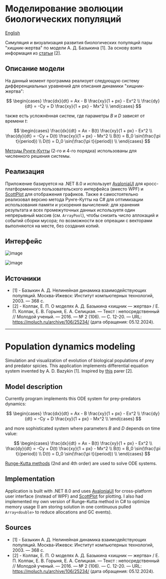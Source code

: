 # Моделирование эволюции биологических популяций
[English](https://github.com/IliaTrofimov/PopulationModels/tree/master#population-dynamics-modeling)

Симуляция и визуализация развития биологических популяций пары "хищник-жертва" по модели А. Д. Базыкина [1]. За основу взята информация из [статьи](https://moluch.ru/archive/106/25234/) [2].

## Описание модели 
На данный момент программа реализует следующую систему дифференциальных уравнений для описания динамики "хищник-жертва":

$$
\begin{cases}
\frac{dx}{dt} = Ax - B \frac{xy}{1 + px} - Ex^2 \\
\frac{dy}{dt} = -Cy + D \frac{xy}{1 + px} - Mx^2 \\
\end{cases}
$$

также есть усложнённая систем, где параметры $B$ и $D$ зависят от времени $t$:

$$
\begin{cases}
\frac{dx}{dt} = Ax - B(t) \frac{xy}{1 + px} - Ex^2 \\
\frac{dy}{dt} = -Cy + D(t) \frac{xy}{1 + px} - Mx^2 \\
B(t) = B_0 \sin(\frac{\pi t}{period}) \\
D(t) = D_0 \sin(\frac{\pi t}{period}) \\
\end{cases}
$$

[Методы Рунге-Кутты](https://en.wikipedia.org/wiki/Runge%E2%80%93Kutta_methods) (2-го и 4-го порядка) использованы для численного решения системы.

## Реализация

Приложение базируется на .NET 8.0 и использует [AvaloniaUI](https://avaloniaui.net/) для кросс-платформенного пользовательского интерфейса (вместо WPF) и [ScottPlot](https://scottplot.net/) для отображения графиков. 
Также я самостоятельно реализовал версию метода Рунге-Кутты на C# для оптимизации использования памяти и ускорения вычислений: 
для хранения результата и всех промежуточных данных используетя один непрерывный массив (см. `ArrayPool`), чтобы снизить число аллокаций и событий сборки мусора; 
по возможности все опреации с векторами выполняются на месте, без создания копий.

## Интерфейс
![image](https://github.com/user-attachments/assets/169a20e0-49c8-4c7c-b884-da22dddace6f)

![image](https://github.com/user-attachments/assets/ac6568bc-06dd-4e98-917f-3b0dd945f04e)


## Источники
- [1] - Базыкин А. Д. Нелинейная динамика взаимодействующих популяций. Москва-Ижевск: Институт компьютерных технологий, 2003. — 368 с.
- [2] - Колпак, Е. П. О моделях А. Д. Базыкина «хищник — жертва» / Е. П. Колпак, Е. В. Горыня, Е. А. Селицкая. — Текст : непосредственный // Молодой ученый. — 2016. — № 2 (106). — С. 12-20. — URL: https://moluch.ru/archive/106/25234/ (дата обращения: 05.12.2024).


---


# Population dynamics modeling
Simulation and visualization of evolution of biological populations of prey and predator spicies. This application implements differential equation system invented by A. D. Bazykin [1]. Inspired by [this](https://moluch.ru/archive/106/25234/) parer [2].

## Model description
Currently program implements this ODE system for prey-predators dynamics:

$$
\begin{cases}
\frac{dx}{dt} = Ax - B \frac{xy}{1 + px} - Ex^2 \\
\frac{dy}{dt} = -Cy + D \frac{xy}{1 + px} - Mx^2 \\
\end{cases}
$$

and more sophisticated system where parameters $B$ and $D$ depends on time value:

$$
\begin{cases}
\frac{dx}{dt} = Ax - B(t) \frac{xy}{1 + px} - Ex^2 \\
\frac{dy}{dt} = -Cy + D(t) \frac{xy}{1 + px} - Mx^2 \\
B(t) = B_0 \sin(\frac{\pi t}{period}) \\
D(t) = D_0 \sin(\frac{\pi t}{period}) \\
\end{cases}
$$

[Runge-Kutta methods](https://en.wikipedia.org/wiki/Runge%E2%80%93Kutta_methods) (2nd and 4th order) are used to solve ODE systems.

## Implementation

Application is built with .NET 8.0 and uses [AvaloniaUI](https://avaloniaui.net/) for cross-platform user interface (instead of WPF) and [ScottPlot](https://scottplot.net/) for plotting. 
I also had implemented my own version of Runge-Kutta method in C# to optimize memory usage (I am storing solution in one continuous pulled `Array<double>` to reduce allocations and GC events).

## Sources
- [1] - Базыкин А. Д. Нелинейная динамика взаимодействующих популяций. Москва-Ижевск: Институт компьютерных технологий, 2003. — 368 с.
- [2] - Колпак, Е. П. О моделях А. Д. Базыкина «хищник — жертва» / Е. П. Колпак, Е. В. Горыня, Е. А. Селицкая. — Текст : непосредственный // Молодой ученый. — 2016. — № 2 (106). — С. 12-20. — URL: https://moluch.ru/archive/106/25234/ (дата обращения: 05.12.2024).
